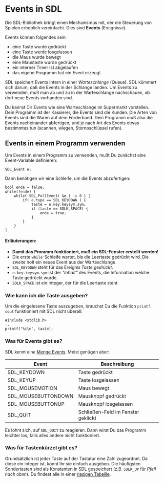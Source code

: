 
# Events in SDL

Die SDL-Bibliothek bringt einen Mechanismus mit, der die Steuerung von Spielen erheblich vereinfacht. Dies sind **Events** (Ereignisse). 

Events können folgendes sein:

* eine Taste wurde gedrückt
* eine Taste wurde losgelassen
* die Maus wurde bewegt
* eine Maustaste wurde gedrückt
* ein interner Timer ist abgelaufen
* das eigene Programm hat ein Event erzeugt.

SDL speichert Events intern in einer *Warteschlange* (Queue). SDL kümmert sich darum, daß die Events in der Schlange landen. Um Events zu verwenden, muß man ab und zu in der Warteschlange nachschauen, ob dort neue Events vorhanden sind. 

Du kannst Dir Events wie eine Warteschlange im Supermarkt vorstellen. Dein Programm ist der Kassierer, die Events sind die Kunden. Die Arten von Events sind die Waren auf dem Förderband. Dein Programm muß also die Events nacheinander abfertigen, und je nach Art des Events etwas bestimmtes tun (scannen, wiegen, Stornoschlüssel rufen).

## Events in einem Programm verwenden

Um Events in einem Programm zu verwenden, mußt Du zunächst eine Event-Variable definieren:

    SDL_Event e;

Dann benötigen wir eine Schleife, um die Events abzufertigen:

    bool ende = false;
    while(!ende) {
        while( SDL_PollEvent( &e ) != 0 ) { 
            if( e.type == SDL_KEYDOWN ) { 
                taste = e.key.keysym.sym;
                if (taste == SDLK_SPACE) {
                	ende = true;
                }
            }
        }
    }

#### Erläuterungen:

* **Damit das Proramm funktioniert, muß ein SDL-Fenster erstellt werden!**
* Die erste `while`-Schleife wartet, bis die Leertaste gedrückt wird. Die zweite holt ein neues Event aus der Warteschlange.
* `SDL_KEYDOWN` steht für das Ereignis *Taste gedrückt*.
* `e.key.keysym.sym` ist der *"Inhalt"* des Events, die Information welche Taste gedrückt wurde.
* `SDLK_SPACE` ist ein Integer, der für die Leertaste steht.

### Wie kann ich die Taste ausgeben?

Um die eingelesene Taste auszugeben, brauchst Du die Funktion `printf`. `cout` funktioniert mit SDL nicht überall:

    #include <stdlib.h> 
    ..
    printf("%i\n", taste);


### Was für Events gibt es?

SDL kennt eine [Menge Events](https://wiki.libsdl.org/SDL_EventType). Meist genügen aber:

| Event       | Beschreibung |
|-------------|--------------|
| SDL_KEYDOWN | Taste gedrückt |
| SDL_KEYUP   | Taste losgelassen |
| SDL_MOUSEMOTION | Maus bewegt |
| SDL_MOUSEBUTTONDOWN | Mausknopf gedrückt |
| SDL_MOUSEBUTTONUP | Mausknopf losgelassen |
| SDL_QUIT | Schließen-Feld im Fenster geklickt |

Es lohnt sich, auf `SDL_QUIT` zu reagieren. Dann wirst Du das Programm leichter los, falls alles andere nicht funktioniert.


### Was für Tastenkürzel gibt es?

Grundsätzlich ist jeder Taste auf der Tastatur eine Zahl zugeordnet. Da diese ein Integer ist, könnt Ihr sie einfach ausgeben. Die häufigsten Sondertasten sind als Konstanten in SDL gespeichert (z.B. `SDLK_UP` für *Pfeil nach oben*). Du findest alle in einer [riesigen Tabellle](https://wiki.libsdl.org/SDLKeycodeLookup).

